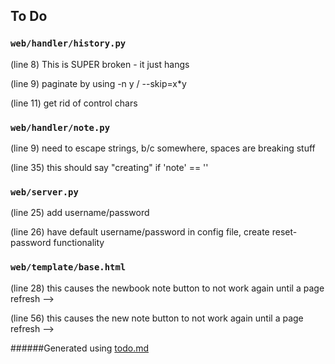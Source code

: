 ## To Do
### ``web/handler/history.py``
(line 8) This is SUPER broken - it just hangs

(line 9) paginate by using -n y / --skip=x*y

(line 11) get rid of control chars


### ``web/handler/note.py``
(line 9) need to escape strings, b/c somewhere, spaces are breaking stuff

(line 35) this should say "creating" if 'note' == ''


### ``web/server.py``
(line 25) add username/password

(line 26) have default username/password in config file, create reset-password functionality


### ``web/template/base.html``
(line 28) this causes the newbook note button to not work again until a page refresh -->

(line 56) this causes the new note button to not work again until a page refresh -->

######Generated using [todo.md](https://github.com/charlesthomas/todo.md)
